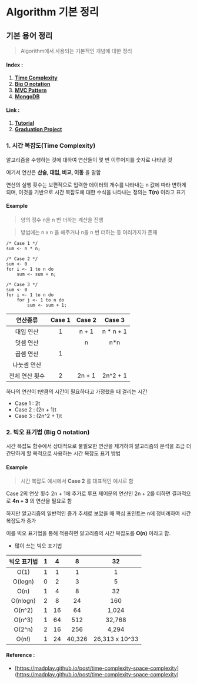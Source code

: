 Algorithm 기본 정리
====================

## 기본 용어 정리

> Algorithm에서 사용되는 기본적인 개념에 대한 정리


#### Index :
1. [__Time Complexity__](#i1)
2. [__Big O notation__](#i2)
3. [__MVC Pattern__](#i5)
4. [__MongoDB__](#i3)

#### Link :
1. [__Tutorial__](./example2/README.md)
2. [__Graduation Project__](./graduation/README.md)

### 1. 시간 복잡도(Time Complexity) <a name="i1"/>

알고리즘을 수행하는 것에 대하여 연산들이 몇 번 이루어지를 숫자로 나타낸 것

여기서 연산은 **산술, 대입, 비교, 이동** 을 말함

연산의 실행 횟수는 보편적으로 입력한 데이터의 개수를 나타내는 n 값에 따라 변하게 되며, 이것을 기반으로 시간 복잡도에 대한 수식을 나타내는 정의는 **T(n)** 이라고 표기

#### Example

> 양의 정수 n을 n 번 더하는 계산을 진행

> 방법에는 n x n 을 해주거나 n을 n 번 더하는 등 여러가지가 존재


```
/* Case 1 */
sum <- n * n;

/* Case 2 */
sum <- 0
for i <- 1 to n do
	sum <- sum + n;

/* Case 3 */
sum <- 0
for i <- 1 to n do
	for j <- 1 to n do
		sum <- sum + 1;
```

|연산종류|Case 1|Case 2|Case 3|
|:-------:|:------:|:------:|:------:|
|대입 연산|1|n + 1|n * n + 1|
|덧셈 연산| |n|n*n|
|곱셈 연산|1| | |
|나눗셈 연산| | | |
|전체 연산 횟수|2|2n + 1|2n^2 + 1|

하나의 연산이 t만큼의 시간이 필요하다고 가정했을 때 걸리는 시간

- Case 1 : 2t
- Case 2 : (2n + 1)t
- Case 3 : (2n^2 + 1)t


### 2. 빅오 표기법 (Big O notation) <a name="i2"/>

시간 복잡도 함수에서 상대적으로 불필요한 연산을 제거하여 알고리즘의 분석을 조금 더 간단하게 할 목적으로 사용하는 시간 복잡도 표기 방법

#### Example

> 시간 복잡도 예시에서 **Case 2** 를 대표적인 예시로 함

Case 2의 연삿 횟수 2n + 1에 추가로 루프 제어문의 연산인 2n + 2를 더하면 결과적으로 **4n + 3** 의 연산을 필요로 함

하지만 알고리즘의 일반적인 증가 추세로 보았을 때 핵심 포인트는 n에 정비례하여 시간 복잡도가 증가

이를 빅오 표기법을 통해 적용하면 알고리즘의 시간 복잡도를 **O(n)** 이라고 함. 

- 많이 쓰는 빅오 표기법

|빅오 표기법|1|4|8|32|
|:----:|:-----:|:-----:|:----:|:-----:|
|O(1)|1|1|1|1|
|O(logn)|0|2|3|5|
|O(n)|1|4|8|32|
|O(nlogn)|2|8|24|160|
|O(n^2)|1|16|64|1,024|
|O(n^3)|1|64|512|32,768|
|O(2^n)|2|16|256|4,294|
|O(n!)|1|24|40,326|26,313 x 10^33|

#### Reference :

- [https://madplay.github.io/post/time-complexity-space-complexity] (https://madplay.github.io/post/time-complexity-space-complexity)
